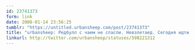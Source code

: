 ```yaml
---
id: 23741373
form: link
date: 2008-01-14 23:56:25
tumblr: "https://untitled.urbansheep.com/post/23741373"
title: "urbansheep: Редбулл с чаем не спасли. Невзлетаед. Сегодня идти домой, отсыпаться. Завтра идти вечером гулять себя, чтобы немного расплавить это внутри.."
linkurl: http://twitter.com/urbansheep/statuses/598221312
---
```


